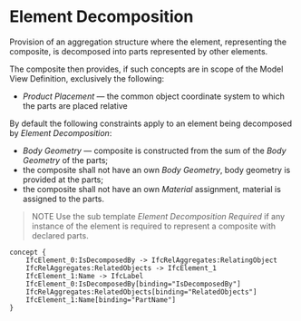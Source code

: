 Element Decomposition
=====================

Provision of an aggregation structure where the element, representing the composite, is decomposed into parts represented by other elements.

The composite then provides, if such concepts are in scope of the Model View Definition, exclusively the following:

* _Product Placement_ &mdash; the common object coordinate system to which the parts are placed relative

By default the following constraints apply to an element being decomposed by _Element Decomposition_:

* _Body Geometry_ &mdash; composite is constructed from the sum of the _Body Geometry_ of the parts;
* the composite shall not have an own _Body Geometry_, body geometry is provided at the parts;
* the composite shall not have an own _Material_ assignment, material is assigned to the parts.

> NOTE  Use the sub template _Element Decomposition Required_ if any instance of the element is required to represent a composite with declared parts.

```
concept {
    IfcElement_0:IsDecomposedBy -> IfcRelAggregates:RelatingObject
    IfcRelAggregates:RelatedObjects -> IfcElement_1
    IfcElement_1:Name -> IfcLabel
    IfcElement_0:IsDecomposedBy[binding="IsDecomposedBy"]
    IfcRelAggregates:RelatedObjects[binding="RelatedObjects"]
    IfcElement_1:Name[binding="PartName"]
}
```
